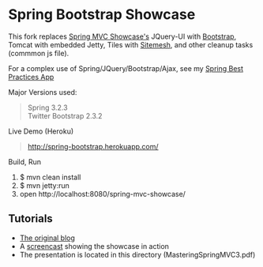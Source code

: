 # Spring Bootstrap Showcase

This fork replaces [Spring MVC Showcase's](https://github.com/SpringSource/spring-mvc-showcase) JQuery-UI with [Bootstrap](http://twitter.github.com/bootstrap/), Tomcat with embedded Jetty, Tiles with [Sitemesh](http://www.sitemesh.org/), and other cleanup tasks (commmon js file).

For a complex use of Spring/JQuery/Bootstrap/Ajax, see my [Spring Best Practices App](https://github.com/priyatam/spring-best-practices)

Major Versions used:

> Spring 3.2.3  
> Twitter Bootstrap 2.3.2

Live Demo (Heroku)

> http://spring-bootstrap.herokuapp.com/

Build, Run

1. $ mvn clean install
2. $ mvn jetty:run
3. open http://localhost:8080/spring-mvc-showcase/

## Tutorials
- [The original blog](http://blog.springsource.com/2010/07/22/spring-mvc-3-showcase/)
- A [screencast](http://s3.springsource.org/MVC/mvc-showcase-screencast.mov) showing the showcase in action
- The presentation is located in this directory (MasteringSpringMVC3.pdf)

